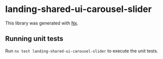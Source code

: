 # landing-shared-ui-carousel-slider

This library was generated with [Nx](https://nx.dev).

## Running unit tests

Run `nx test landing-shared-ui-carousel-slider` to execute the unit tests.
